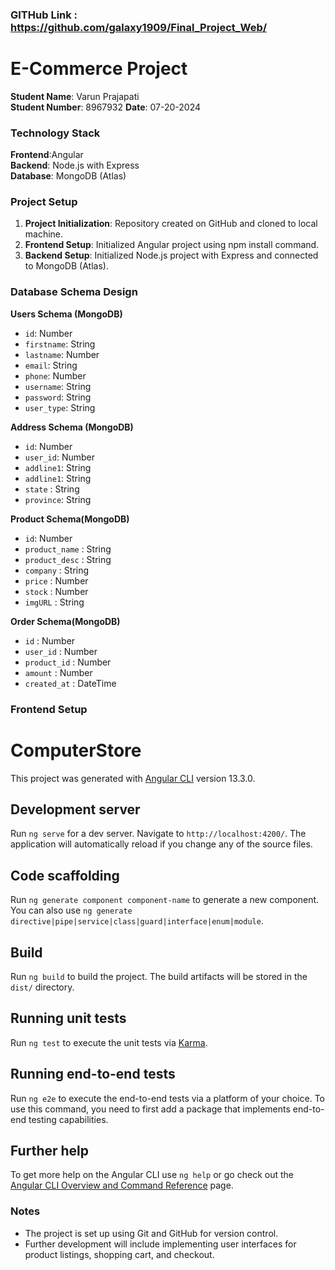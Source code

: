 
### GITHub Link : https://github.com/galaxy1909/Final_Project_Web/
# E-Commerce Project

**Student Name**: Varun Prajapati  
**Student Number**: 8967932
**Date**: 07-20-2024

### Technology Stack

**Frontend**:Angular   
**Backend**: Node.js with Express  
**Database**: MongoDB (Atlas)

### Project Setup

1. **Project Initialization**: Repository created on GitHub and cloned to local machine.
2. **Frontend Setup**: Initialized Angular project using npm install command.
3. **Backend Setup**: Initialized Node.js project with Express and connected to MongoDB (Atlas).

### Database Schema Design

**Users Schema (MongoDB)**

- `id`: Number
- `firstname`: String
- `lastname`: Number
- `email`: String
- `phone`: Number
- `username`: String
- `password`: String
- `user_type`: String

**Address Schema (MongoDB)**

- `id`: Number
- `user_id`: Number
- `addline1`: String
- `addline1`: String
- `state` : String
- `province`: String

**Product Schema(MongoDB)**
- `id`: Number
- `product_name` : String
- `product_desc` : String
- `company` : String
- `price` : Number
- `stock` : Number
- `imgURL` : String

**Order Schema(MongoDB)**

- `id` : Number
- `user_id` : Number
- `product_id` : Number
- `amount` : Number
- `created_at` : DateTime

### Frontend Setup

# ComputerStore

This project was generated with [Angular CLI](https://github.com/angular/angular-cli) version 13.3.0.

## Development server

Run `ng serve` for a dev server. Navigate to `http://localhost:4200/`. The application will automatically reload if you change any of the source files.

## Code scaffolding

Run `ng generate component component-name` to generate a new component. You can also use `ng generate directive|pipe|service|class|guard|interface|enum|module`.

## Build

Run `ng build` to build the project. The build artifacts will be stored in the `dist/` directory.

## Running unit tests

Run `ng test` to execute the unit tests via [Karma](https://karma-runner.github.io).

## Running end-to-end tests

Run `ng e2e` to execute the end-to-end tests via a platform of your choice. To use this command, you need to first add a package that implements end-to-end testing capabilities.

## Further help

To get more help on the Angular CLI use `ng help` or go check out the [Angular CLI Overview and Command Reference](https://angular.io/cli) page.

### Notes

- The project is set up using Git and GitHub for version control.
- Further development will include implementing user interfaces for product listings, shopping cart, and checkout.
